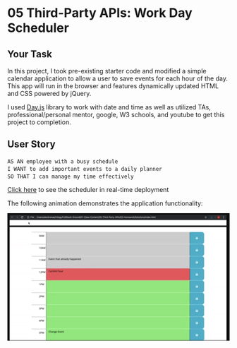 # 05 Third-Party APIs: Work Day Scheduler

## Your Task

In this project, I took pre-existing starter code and modified a simple calendar application to allow a user to save events for each hour of the day. This app will run in the browser and features dynamically updated HTML and CSS powered by jQuery.

I used [Day.js](https://day.js.org/en/) library to work with date and time as well as utilized TAs, professional/personal mentor, google, W3 schools, and youtube to get this project to completion.

## User Story

```md
AS AN employee with a busy schedule
I WANT to add important events to a daily planner
SO THAT I can manage my time effectively
```

<a href ="https://brodi-xx.github.io/work-day-scheduler/">Click here</a> to see the scheduler in real-time deployment

The following animation demonstrates the application functionality:


<img src="https://github.com/brodi-xx/work-day-scheduler/blob/main/Assets/Screen%20Shot%202023-04-04%20at%203.11.42%20PM.png?raw=true" alt="screenshot" />
